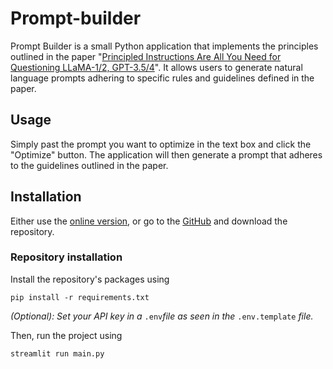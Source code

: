 
# Prompt-builder

Prompt Builder is a small Python application that implements the principles outlined in the paper "[Principled Instructions Are All You Need for Questioning LLaMA-1/2, GPT-3.5/4](https://arxiv.org/abs/2312.16171)". It allows users to generate natural language prompts adhering to specific rules and guidelines defined in the paper.

## Usage
Simply past the prompt you want to optimize in the text box and click the "Optimize" button. The application will then generate a prompt that adheres to the guidelines outlined in the paper.

## Installation
Either use the [online version](link),  or go to the [GitHub](https://github.com/lypsoty112/Prompt-builder) and download the repository.

### Repository installation
Install the repository's packages using 
```
pip install -r requirements.txt
```
_(Optional): Set your API key in a_ `.env`_file as seen in the_ `.env.template` _file._

Then, run the project using
```
streamlit run main.py
```
